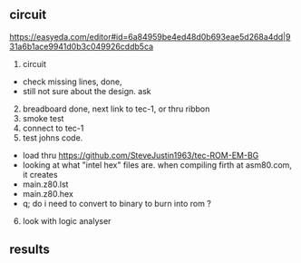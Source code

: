 ## circuit
https://easyeda.com/editor#id=6a84959be4ed48d0b693eae5d268a4dd|931a6b1ace9941d0b3c049926cddb5ca

1. circuit
* check missing lines, done, 
* still not sure about the design. ask 
2. breadboard done, next link to tec-1, or thru ribbon
3. smoke test 
4. connect to tec-1
5. test johns code.
* load thru https://github.com/SteveJustin1963/tec-ROM-EM-BG
* looking at what "intel hex" files are. when compiling firth at asm80.com, it creates 
* main.z80.lst
* main.z80.hex
* q; do i need to convert to binary to burn into rom ?
6. look with logic analyser 

## results 

